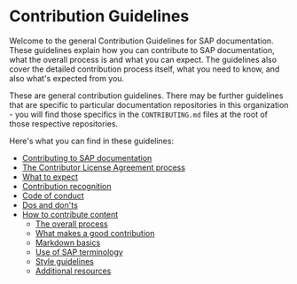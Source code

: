 # Contribution Guidelines

Welcome to the general Contribution Guidelines for SAP documentation. These guidelines explain how you can contribute to SAP documentation, what the overall process is and what you can expect. The guidelines also cover the detailed contribution process itself, what you need to know, and also what's expected from you.

These are general contribution guidelines. There may be further guidelines that are specific to particular documentation repositories in this organization - you will find those specifics in the `CONTRIBUTING.md` files at the root of those respective repositories.

Here's what you can find in these guidelines:

- [Contributing to SAP documentation](contributing.md)
- [The Contributor License Agreement process](cla.md)
- [What to expect](what-to-expect.md)
- [Contribution recognition](recognition.md)
- [Code of conduct](code-of-conduct.md)
- [Dos and don'ts](dos-and-donts.md)
- [How to contribute content](content-contribution/)
  - [The overall process](content-contribution/overall-process.md)
  - [What makes a good contribution](content-contribution/good-contribution.md)
  - [Markdown basics](content-contribution/markdown-basics.md)
  - [Use of SAP terminology](content-contribution/sap-terminology.md)
  - [Style guidelines](content-contribution/style-guidelines.md)
  - [Additional resources](content-contribution/additional-resources.md)
